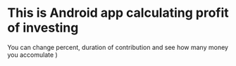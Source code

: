 # This is Android app calculating profit of investing

You can change percent, duration of contribution and see how many money you accomulate )
